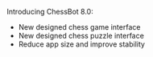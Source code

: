 Introducing ChessBot 8.0:

- New designed chess game interface
- New designed chess puzzle interface
- Reduce app size and improve stability
